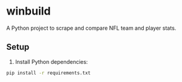 # winbuild

A Python project to scrape and compare NFL team and player stats.

## Setup

1. Install Python dependencies:

```bash
pip install -r requirements.txt
